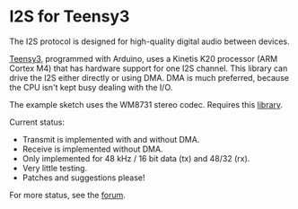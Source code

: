 # I2S for Teensy3

The I2S protocol is designed for high-quality digital audio between devices.

[Teensy3](http://www.pjrc.com/teensy/), programmed with Arduino, uses a Kinetis K20 processor (ARM Cortex M4) that has hardware support for one I2S channel.
This library can drive the I2S either directly or using DMA.   DMA is much preferred, because the CPU isn't kept busy dealing with the I/O.

The example sketch uses the WM8731 stereo codec.  Requires this [library](https://github.com/hughpyle/machinesalem-arduino-libs/tree/master/WM8731).

Current status:

* Transmit is implemented with and without DMA.
* Receive is implemented without DMA.
* Only implemented for 48 kHz / 16 bit data (tx) and 48/32 (rx).
* Very little testing.
* Patches and suggestions please!

For more status, see the [forum](http://forum.pjrc.com/threads/15748-Teensy3-I2S-with-DMA).
